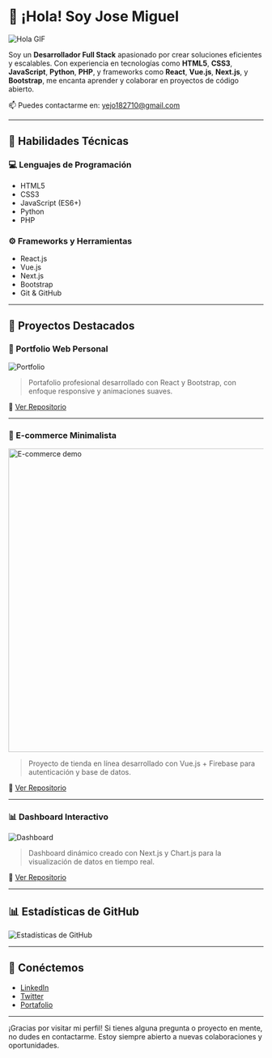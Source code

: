 # 👋 ¡Hola! Soy Jose Miguel

![Hola GIF](https://media.giphy.com/media/ObNTw8Uzwy6KQ/giphy.gif)

Soy un **Desarrollador Full Stack** apasionado por crear soluciones eficientes y escalables. Con experiencia en tecnologías como **HTML5**, **CSS3**, **JavaScript**, **Python**, **PHP**, y frameworks como **React**, **Vue.js**, **Next.js**, y **Bootstrap**, me encanta aprender y colaborar en proyectos de código abierto.

📫 Puedes contactarme en: [yejo182710@gmail.com](mailto:yejo182710@gmail.com)

---

## 🧠 Habilidades Técnicas

### 💻 Lenguajes de Programación

- HTML5
- CSS3
- JavaScript (ES6+)
- Python
- PHP

### ⚙️ Frameworks y Herramientas

- React.js
- Vue.js
- Next.js
- Bootstrap
- Git & GitHub

---

## 🚀 Proyectos Destacados

### 🎨 Portfolio Web Personal

![Portfolio](https://media.giphy.com/media/qgQUggAC3Pfv687qPC/giphy.gif)

> Portafolio profesional desarrollado con React y Bootstrap, con enfoque responsive y animaciones suaves.

🔗 [Ver Repositorio](https://github.com/tuusuario/portfolio)

---

### 🛒 E-commerce Minimalista

<img src="https://user-images.githubusercontent.com/674621/125116943-35b4c600-e0d8-11eb-8b88-2dc811cdd6f9.gif" width="600px" alt="E-commerce demo"/>

> Proyecto de tienda en línea desarrollado con Vue.js + Firebase para autenticación y base de datos.

🔗 [Ver Repositorio](https://github.com/tuusuario/ecommerce-app)

---

### 📊 Dashboard Interactivo

![Dashboard](https://media.giphy.com/media/Ll22OhMLAlVDb8UQWe/giphy.gif)

> Dashboard dinámico creado con Next.js y Chart.js para la visualización de datos en tiempo real.

🔗 [Ver Repositorio](https://github.com/tuusuario/dashboard-app)

---

## 📊 Estadísticas de GitHub

![Estadísticas de GitHub](https://github-readme-stats.vercel.app/api?username=tuusuario&show_icons=true&hide_title=true&count_private=true&hide=prs)

---

## 📢 Conéctemos

- [LinkedIn](https://www.linkedin.com/in/tuusuario)
- [Twitter](https://twitter.com/tuusuario)
- [Portafolio](https://tuportafolio.com)

---

¡Gracias por visitar mi perfil! Si tienes alguna pregunta o proyecto en mente, no dudes en contactarme. Estoy siempre abierto a nuevas colaboraciones y oportunidades.
